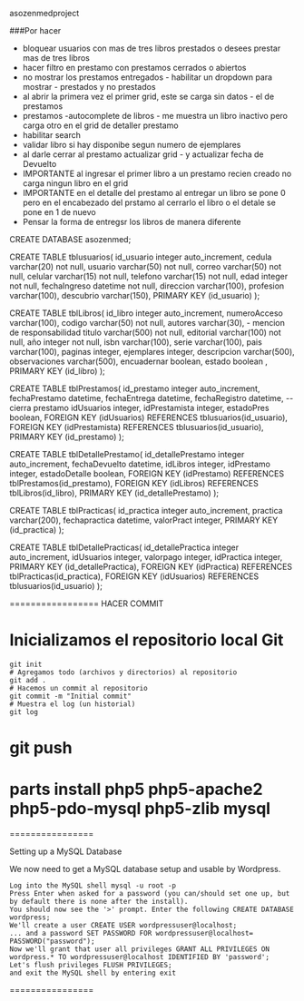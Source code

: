 asozenmedproject


###Por hacer

- bloquear usuarios con mas de tres libros prestados o desees prestar mas de tres libros
- hacer filtro en prestamo con prestamos cerrados o abiertos
- no mostrar los prestamos entregados - habilitar un dropdown para mostrar - prestados y no prestados
- al abrir la primera vez el primer grid, este se carga sin datos - el de prestamos
- prestamos -autocomplete de libros - me muestra un libro inactivo pero carga otro en el grid de detaller prestamo
- habilitar search
- validar libro si hay disponibe segun numero de ejemplares
- al darle cerrar al prestamo actualizar grid - y actualizar fecha de Devuelto
- IMPORTANTE al ingresar el primer libro a un prestamo recien creado no carga ningun libro en el  grid
- IMPORTANTE en el detalle del prestamo al entregar un libro se pone 0 pero en el encabezado del prstamo al cerrarlo el libro o el detale se pone en 1 de nuevo
- Pensar la forma de entregsr los libros de manera  diferente

CREATE DATABASE asozenmed;

CREATE TABLE tblusuarios(
id_usuario integer auto_increment,
cedula varchar(20)  not null,
usuario varchar(50) not null,
correo varchar(50) not null,
celular varchar(15) not null,
telefono varchar(15) not null,
edad integer not null,
fechaIngreso datetime not null,
direccion varchar(100),
profesion varchar(100),
descubrio varchar(150),
PRIMARY KEY (id_usuario)
);

CREATE TABLE tblLibros(
id_libro integer auto_increment,
numeroAcceso varchar(100),
codigo varchar(50) not null,
autores varchar(30), - mencion de responsabilidad
titulo varchar(500) not null,
editorial varchar(100) not null,
año integer not null,
isbn varchar(100),
serie varchar(100),
pais  varchar(100),
paginas integer,
ejemplares integer,
descripcion varchar(500),
observaciones varchar(500),
encuadernar boolean,
estado boolean ,
PRIMARY KEY (id_libro)
);


CREATE TABLE  tblPrestamos(
id_prestamo integer auto_increment,
fechaPrestamo datetime,
fechaEntrega datetime,
fechaRegistro datetime, --cierra prestamo
idUsuarios integer,
idPrestamista integer,
estadoPres boolean,
 FOREIGN KEY (idUsuarios) REFERENCES tblusuarios(id_usuario),
 FOREIGN KEY (idPrestamista) REFERENCES tblusuarios(id_usuario),
PRIMARY KEY (id_prestamo)
);


CREATE TABLE tblDetallePrestamo(
id_detallePrestamo integer auto_increment,
fechaDevuelto datetime,
idLibros integer,
idPrestamo integer,
 estadoDetalle boolean,
 FOREIGN KEY (idPrestamo) REFERENCES tblPrestamos(id_prestamo),
 FOREIGN KEY (idLibros) REFERENCES tblLibros(id_libro),
PRIMARY KEY (id_detallePrestamo)
);


CREATE TABLE tblPracticas(
id_practica integer auto_increment,
practica varchar(200),
fechapractica datetime,
valorPract integer,
PRIMARY KEY (id_practica)
);

CREATE TABLE tblDetallePracticas(
id_detallePractica integer auto_increment,
idUsuarios integer,
valorpago integer,
idPractica integer,
PRIMARY KEY (id_detallePractica),
 FOREIGN KEY (idPractica) REFERENCES tblPracticas(id_practica),
 FOREIGN KEY (idUsuarios) REFERENCES tblusuarios(id_usuario)
);


=================
HACER COMMIT
# Inicializamos el repositorio local Git
    git init
    # Agregamos todo (archivos y directorios) al repositorio
    git add .
    # Hacemos un commit al repositorio
    git commit -m "Initial commit"
    # Muestra el log (un historial)
    git log
    
# git push

# parts install php5 php5-apache2 php5-pdo-mysql php5-zlib mysql
================

Setting up a MySQL Database

We now need to get a MySQL database setup and usable by Wordpress.

    Log into the MySQL shell mysql -u root -p
    Press Enter when asked for a password (you can/should set one up, but by default there is none after the install).
    You should now see the '>' prompt. Enter the following CREATE DATABASE wordpress;
    We'll create a user CREATE USER wordpressuser@localhost;
    ... and a password SET PASSWORD FOR wordpressuser@localhost= PASSWORD("password");
    Now we'll grant that user all privileges GRANT ALL PRIVILEGES ON wordpress.* TO wordpressuser@localhost IDENTIFIED BY 'password';
    Let's flush privileges FLUSH PRIVILEGES;
    and exit the MySQL shell by entering exit

================
